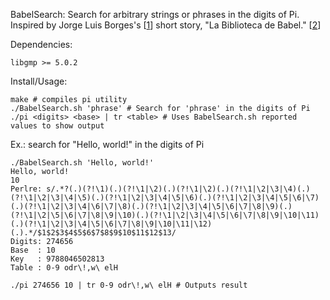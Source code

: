 BabelSearch:
Search for arbitrary strings or phrases in the digits of Pi.
Inspired by Jorge Luis Borges's [[1]] short story, "La Biblioteca de Babel." [[2]]

[1]: https://en.wikipedia.org/wiki/Jorge_Luis_Borges
[2]: https://en.wikipedia.org/wiki/The_Library_of_Babel

Dependencies:

    libgmp >= 5.0.2 

Install/Usage:

    make # compiles pi utility
    ./BabelSearch.sh 'phrase' # Search for 'phrase' in the digits of Pi
    ./pi <digits> <base> | tr <table> # Uses BabelSearch.sh reported values to show output

Ex.: search for "Hello, world!" in the digits of Pi

    ./BabelSearch.sh 'Hello, world!'
    Hello, world!
    10
    Perlre: s/.*?(.)(?!\1)(.)(?!\1|\2)(.)(?!\1|\2)(.)(?!\1|\2|\3|\4)(.)(?!\1|\2|\3|\4|\5)(.)(?!\1|\2|\3|\4|\5|\6)(.)(?!\1|\2|\3|\4|\5|\6|\7)(.)(?!\1|\2|\3|\4|\6|\7|\8)(.)(?!\1|\2|\3|\4|\5|\6|\7|\8|\9)(.)(?!\1|\2|\5|\6|\7|\8|\9|\10)(.)(?!\1|\2|\3|\4|\5|\6|\7|\8|\9|\10|\11)(.)(?!\1|\2|\3|\4|\5|\6|\7|\8|\9|\10|\11|\12)(.).*/$1$2$3$4$5$6$7$8$9$10$11$12$13/
    Digits: 274656
    Base  : 10
    Key   : 9788046502813
    Table : 0-9 odr\!,w\ elH

    ./pi 274656 10 | tr 0-9 odr\!,w\ elH # Outputs result
